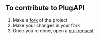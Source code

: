 ## To contribute to PlugAPI
1. Make a [fork](https://github.com/AaravMalani/ConstantPool-Editor/fork) of the project
2. Make your changes in your fork
3. Once you're done, open a [pull request](https://github.com/AaravMalani/PlugAPI/compare)
